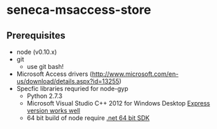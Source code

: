 # seneca-msaccess-store

## Prerequisites

 - node (v0.10.x)
 - git
   - use git bash!
 - Microsoft Access drivers (http://www.microsoft.com/en-us/download/details.aspx?id=13255)
 - Specfic libraries requried for node-gyp
   - Python 2.7.3
   - Microsoft Visual Studio C++ 2012 for Windows Desktop [Express version works well](http://go.microsoft.com/?linkid=9816758)
   - 64 bit build of node require [.net 64 bit SDK](http://www.microsoft.com/en-us/download/details.aspx?id=8279) 